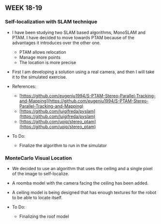 ## WEEK 18-19    

### Self-localization with SLAM technique   
- I have been studying two SLAM based algorithms, MonoSLAM and PTAM. I have decided to move towards PTAM because of the advantages it introduces over the other one.    
  - PTAM allows relocation   
  - Manage more points   
  - The location is more precise   

- First I am developing a solution using a real camera, and then I will take it to the simulated exercise.   

- References:   
  - [https://github.com/eugeniu1994/S-PTAM-Stereo-Parallel-Tracking-and-Mapping](https://github.com/eugeniu1994/S-PTAM-Stereo-Parallel-Tracking-and-Mapping)   
  - [https://github.com/luigifreda/pyslam](https://github.com/luigifreda/pyslam)   
  - [https://github.com/uoip/stereo_ptam](https://github.com/uoip/stereo_ptam)   

- To Do:    
  - Finalize the algorithm to run in the simulator    

### MonteCarlo Visual Location    

- We decided to use an algorithm that uses the ceiling and a single pixel of the image to self-localize.      
- A roomba model with the camera facing the ceiling has been added.   
- A ceiling model is being designed that has enough textures for the robot to be able to locate itself.   

- To Do:
  - Finalizing the roof model   
      

  
 



